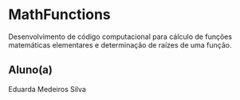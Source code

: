 # MathFunctions
Desenvolvimento de código computacional para cálculo de funções matemáticas elementares e determinação de raízes de uma função.

## Aluno(a)
Eduarda Medeiros Silva

